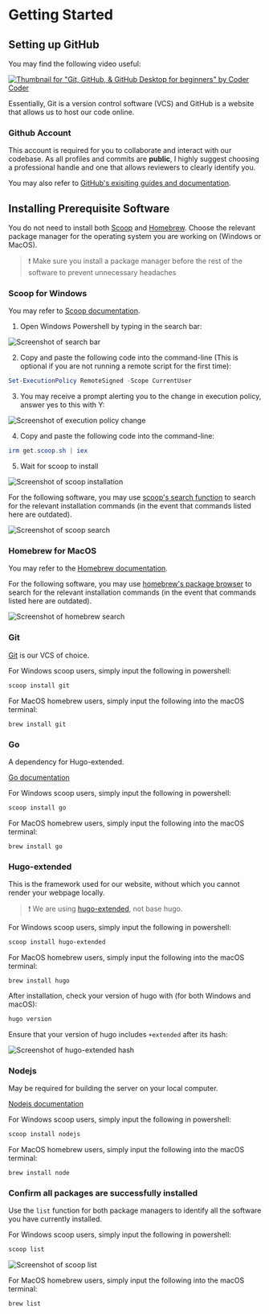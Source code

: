 # Getting Started

## Setting up GitHub

You may find the following video useful:

[![Thumbnail for "Git, GitHub, & GitHub Desktop for beginners" by Coder Coder](/assets/images/git-tutorial.jpg)](https://youtu.be/8Dd7KRpKeaE "Git, GitHub, & GitHub Desktop for beginners")

Essentially, Git is a version control software (VCS) and GitHub is a website that allows us to host our code online.

### Github Account

This account is required for you to collaborate and interact with our codebase. As all profiles and commits are **public**, I highly suggest choosing a professional handle and one that allows reviewers to clearly identify you.

You may also refer to [GitHub's exisiting guides and documentation](https://docs.github.com/en).

## Installing Prerequisite Software

You do not need to install both [Scoop](#scoop-for-windows) and [Homebrew](#homebrew-for-macos). Choose the relevant package manager for the operating system you are working on (Windows or MacOS).

> ❗ Make sure you install a package manager before the rest of the software to prevent unnecessary headaches

### Scoop for Windows

You may refer to [Scoop documentation](https://scoop.sh/).

1. Open Windows Powershell by typing in the search bar:

![Screenshot of search bar](/assets/images/powershell-screenshot.png)

2. Copy and paste the following code into the command-line (This is optional if you are not running a remote script for the first time):

```powershell
Set-ExecutionPolicy RemoteSigned -Scope CurrentUser
```

3. You may receive a prompt alerting you to the change in execution policy, answer yes to this with Y:

![Screenshot of execution policy change](/assets/images/execution-policy-change.png)

4. Copy and paste the following code into the command-line:

```powershell
irm get.scoop.sh | iex
```

5. Wait for scoop to install

![Screenshot of scoop installation](../assets/images/scoop-install-success.png)

For the following software, you may use [scoop's search function](https://scoop.sh/) to search for the relevant installation commands (in the event that commands listed here are outdated).

![Screenshot of scoop search](../assets/images/scoop-go-search.png)

### Homebrew for MacOS

You may refer to the [Homebrew documentation](https://brew.sh/).

For the following software, you may use [homebrew's package browser](https://formulae.brew.sh/) to search for the relevant installation commands (in the event that commands listed here are outdated).

![Screenshot of homebrew search](../assets/images/homebrew-search-go.png)

### Git

[Git](https://git-scm.com/) is our VCS of choice.

For Windows scoop users, simply input the following in powershell:

```powershell
scoop install git
```

For MacOS homebrew users, simply input the following into the macOS terminal:

```macos
brew install git
```

### Go

A dependency for Hugo-extended.

[Go documentation](https://go.dev/doc/)

For Windows scoop users, simply input the following in powershell:

```powershell
scoop install go
```

For MacOS homebrew users, simply input the following into the macOS terminal:

```macos
brew install go
```

### Hugo-extended

This is the framework used for our website, without which you cannot render your webpage locally.

> ❗ We are using [hugo-extended](https://gohugo.io/documentation/), not base hugo.

For Windows scoop users, simply input the following in powershell:

```powershell
scoop install hugo-extended
```

For MacOS homebrew users, simply input the following into the macOS terminal:

```macos
brew install hugo
```

After installation, check your version of hugo with (for both Windows and macOS):

```powershell
hugo version
```

Ensure that your version of hugo includes `+extended` after its hash:

![Screenshot of hugo-extended hash](../assets/images/hugo-extended-example.png)

### Nodejs

May be required for building the server on your local computer.

[Nodejs documentation](https://nodejs.org/en/docs/)

For Windows scoop users, simply input the following in powershell:

```powershell
scoop install nodejs
```

For MacOS homebrew users, simply input the following into the macOS terminal:

```macos
brew install node
```

### Confirm all packages are successfully installed

Use the `list` function for both package managers to identify all the software you have currently installed.

For Windows scoop users, simply input the following in powershell:

```powershell
scoop list
```

![Screenshot of scoop list](../assets/images/scoop-list.png)

For MacOS homebrew users, simply input the following into the macOS terminal:

```macos
brew list
```

